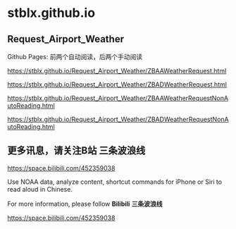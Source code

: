 # stblx.github.io

## Request_Airport_Weather

Github Pages: 前两个自动阅读，后两个手动阅读

<https://stblx.github.io/Request_Airport_Weather/ZBAAWeatherRequest.html>

<https://stblx.github.io/Request_Airport_Weather/ZBADWeatherRequest.html>

<https://stblx.github.io/Request_Airport_Weather/ZBAAWeatherRequestNonAutoReading.html>

<https://stblx.github.io/Request_Airport_Weather/ZBADWeatherRequestNonAutoReading.html>


## 更多讯息，请关注**B站** **三条波浪线**

<https://space.bilibili.com/452359038>

Use NOAA data,  analyze content, shortcut commands for iPhone or Siri to read aloud in Chinese.

For more information, please follow **Bilibili** **三条波浪线**

<https://space.bilibili.com/452359038>
